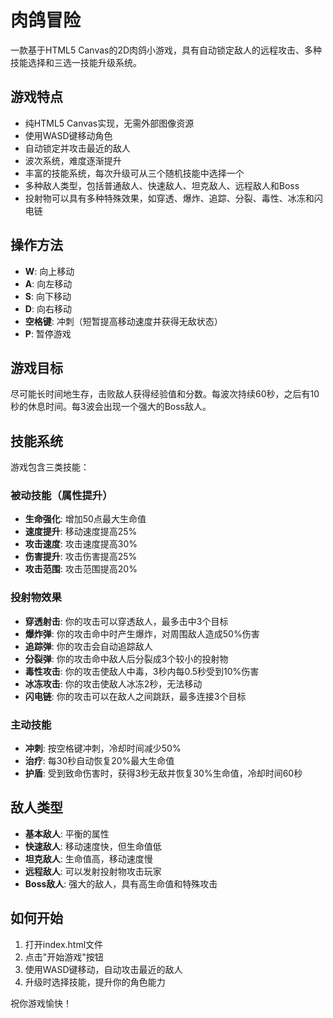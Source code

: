 # 肉鸽冒险

一款基于HTML5 Canvas的2D肉鸽小游戏，具有自动锁定敌人的远程攻击、多种技能选择和三选一技能升级系统。

## 游戏特点

- 纯HTML5 Canvas实现，无需外部图像资源
- 使用WASD键移动角色
- 自动锁定并攻击最近的敌人
- 波次系统，难度逐渐提升
- 丰富的技能系统，每次升级可从三个随机技能中选择一个
- 多种敌人类型，包括普通敌人、快速敌人、坦克敌人、远程敌人和Boss
- 投射物可以具有多种特殊效果，如穿透、爆炸、追踪、分裂、毒性、冰冻和闪电链

## 操作方法

- **W**: 向上移动
- **A**: 向左移动
- **S**: 向下移动
- **D**: 向右移动
- **空格键**: 冲刺（短暂提高移动速度并获得无敌状态）
- **P**: 暂停游戏

## 游戏目标

尽可能长时间地生存，击败敌人获得经验值和分数。每波次持续60秒，之后有10秒的休息时间。每3波会出现一个强大的Boss敌人。

## 技能系统

游戏包含三类技能：

### 被动技能（属性提升）

- **生命强化**: 增加50点最大生命值
- **速度提升**: 移动速度提高25%
- **攻击速度**: 攻击速度提高30%
- **伤害提升**: 攻击伤害提高25%
- **攻击范围**: 攻击范围提高20%

### 投射物效果

- **穿透射击**: 你的攻击可以穿透敌人，最多击中3个目标
- **爆炸弹**: 你的攻击命中时产生爆炸，对周围敌人造成50%伤害
- **追踪弹**: 你的攻击会自动追踪敌人
- **分裂弹**: 你的攻击命中敌人后分裂成3个较小的投射物
- **毒性攻击**: 你的攻击使敌人中毒，3秒内每0.5秒受到10%伤害
- **冰冻攻击**: 你的攻击使敌人冰冻2秒，无法移动
- **闪电链**: 你的攻击可以在敌人之间跳跃，最多连接3个目标

### 主动技能

- **冲刺**: 按空格键冲刺，冷却时间减少50%
- **治疗**: 每30秒自动恢复20%最大生命值
- **护盾**: 受到致命伤害时，获得3秒无敌并恢复30%生命值，冷却时间60秒

## 敌人类型

- **基本敌人**: 平衡的属性
- **快速敌人**: 移动速度快，但生命值低
- **坦克敌人**: 生命值高，移动速度慢
- **远程敌人**: 可以发射投射物攻击玩家
- **Boss敌人**: 强大的敌人，具有高生命值和特殊攻击

## 如何开始

1. 打开index.html文件
2. 点击"开始游戏"按钮
3. 使用WASD键移动，自动攻击最近的敌人
4. 升级时选择技能，提升你的角色能力

祝你游戏愉快！ 